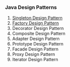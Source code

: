 ### Java Design Patterns

1. [Singleton Design Pattern](singleton/README.md)
1. [Factory Design Pattern](https://howtodoinjava.com/design-patterns/creational/implementing-factory-design-pattern-in-java/)
1. Decorator Design Pattern
1. Composite Design Pattern
1. Adapter Design Pattern
1. Prototype Design Pattern
1. Facade Design Pattern
1. Proxy Design Pattern
1. Iterator Design Pattern

